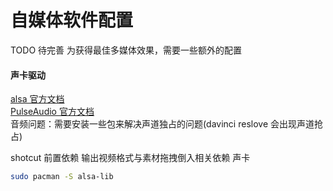 # 自媒体软件配置

TODO 待完善
为获得最佳多媒体效果，需要一些额外的配置

#### 声卡驱动

[alsa 官方文档](https://wiki.archlinux.org/index.php/Advanced_Linux_Sound_Architecture)  
[PulseAudio 官方文档](https://wiki.archlinux.org/index.php/PulseAudio)  
音频问题：需要安装一些包来解决声道独占的问题(davinci reslove 会出现声道抢占)

shotcut 前置依赖 输出视频格式与素材拖拽倒入相关依赖
声卡

```bash
sudo pacman -S alsa-lib
```

<!--  不确定是否需要的：
sudo pacman -S pulseaudio-alsa  #作为一个pulseaudio与alsa的bridge，可能解决了没有声音的问题
sudo pacman -S pulseaudio
sudo pacman -S pulseeffects
sudo pacman -S pulseaudio-jack -->
